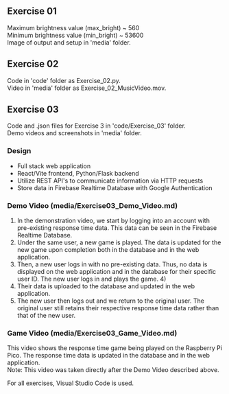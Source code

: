 ## Exercise 01
Maximum brightness value (max_bright) ~ 560\
Minimum brightness value (min_bright) ~ 53600\
Image of output and setup in 'media' folder.

## Exercise 02
Code in 'code' folder as Exercise_02.py.\
Video in 'media' folder as Exercise_02_MusicVideo.mov.

## Exercise 03
Code and .json files for Exercise 3 in 'code/Exercise_03' folder. \
Demo videos and screenshots in 'media' folder.
### Design
- Full stack web application
- React/Vite frontend, Python/Flask backend
- Utilize REST API's to communicate information via HTTP requests
- Store data in Firebase Realtime Database with Google Authentication

### Demo Video (media/Exercise03_Demo_Video.md)
1) In the demonstration video, we start by logging into an account with pre-existing response time data. This data can be seen in the Firebase Realtime Database.
2) Under the same user, a new game is played. The data is updated for the new game upon completion both in the database and in the web application. 
3) Then, a new user logs in with no pre-existing data. Thus, no data is displayed on the web application and in the database for their specific user ID. The new user logs in and plays the game. 4)
4) Their data is uploaded to the database and updated in the web application.
5) The new user then logs out and we return to the original user. The original user still retains their respective response time data rather than that of the new user.

### Game Video (media/Exercise03_Game_Video.md)
This video shows the response time game being played on the Raspberry Pi Pico. The response time data is updated in the database and in the web application. \
Note: This video was taken directly after the Demo Video described above.

For all exercises, Visual Studio Code is used.

